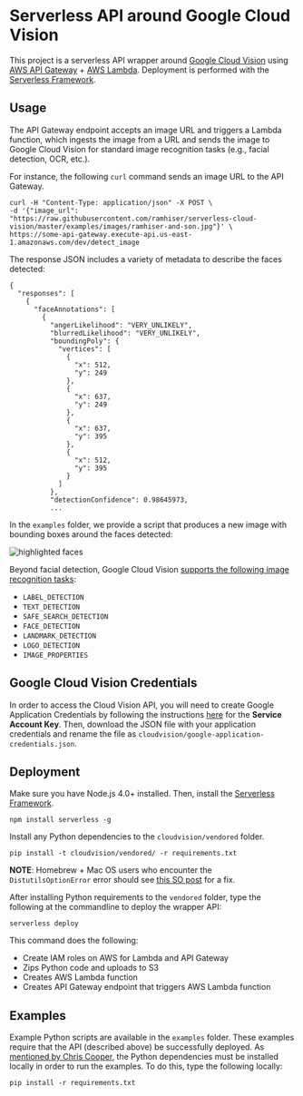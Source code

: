 # Serverless API around Google Cloud Vision

This project is a serverless API wrapper around
[Google Cloud Vision](https://cloud.google.com/vision/) using
[AWS API Gateway](https://aws.amazon.com/api-gateway/) +
[AWS Lambda](https://aws.amazon.com/lambda/). Deployment is performed with the
[Serverless Framework](http://serverless.com/).

## Usage

The API Gateway endpoint accepts an image URL and triggers a Lambda function,
which ingests the image from a URL and sends the image to Google Cloud Vision
for standard image recognition tasks (e.g., facial detection, OCR, etc.).

For instance, the following `curl` command sends an image URL to the API Gateway.

```
curl -H "Content-Type: application/json" -X POST \
-d '{"image_url": "https://raw.githubusercontent.com/ramhiser/serverless-cloud-vision/master/examples/images/ramhiser-and-son.jpg"}' \
https://some-api-gateway.execute-api.us-east-1.amazonaws.com/dev/detect_image
```

The response JSON includes a variety of metadata to describe the faces detected:

```
{
  "responses": [
    {
      "faceAnnotations": [
        {
          "angerLikelihood": "VERY_UNLIKELY",
          "blurredLikelihood": "VERY_UNLIKELY",
          "boundingPoly": {
            "vertices": [
              {
                "x": 512,
                "y": 249
              },
              {
                "x": 637,
                "y": 249
              },
              {
                "x": 637,
                "y": 395
              },
              {
                "x": 512,
                "y": 395
              }
            ]
          },
          "detectionConfidence": 0.98645973,
          ...
```

In the `examples` folder, we provide a script that produces a new image with
bounding boxes around the faces detected:

![highlighted faces](https://raw.githubusercontent.com/ramhiser/serverless-cloud-vision/master/examples/images/highlighted-faces.jpg)

Beyond facial detection, Google Cloud Vision [supports the following image
recognition tasks](https://cloud.google.com/vision/docs/requests-and-responses):

* `LABEL_DETECTION`
* `TEXT_DETECTION`
* `SAFE_SEARCH_DETECTION`
* `FACE_DETECTION`
* `LANDMARK_DETECTION`
* `LOGO_DETECTION`
* `IMAGE_PROPERTIES`

## Google Cloud Vision Credentials

In order to access the Cloud Vision API, you will need to create Google
Application Credentials by following the instructions
[here](https://cloud.google.com/vision/docs/common/auth#set_up_a_service_account) for
the **Service Account Key**. Then, download the JSON file with your application
credentials and rename the file as
`cloudvision/google-application-credentials.json`.

## Deployment

Make sure you have Node.js 4.0+ installed. Then, install the [Serverless Framework](https://github.com/serverless/serverless).

```
npm install serverless -g
```

Install any Python dependencies to the `cloudvision/vendored` folder.

```
pip install -t cloudvision/vendored/ -r requirements.txt
```

**NOTE**: Homebrew + Mac OS users who encounter the `DistutilsOptionError` error
should see [this SO post](http://stackoverflow.com/a/24357384/234233) for a fix.

After installing Python requirements to the `vendored` folder, type the
following at the commandline to deploy the wrapper API:

```
serverless deploy
```

This command does the following:

* Create IAM roles on AWS for Lambda and API Gateway
* Zips Python code and uploads to S3
* Creates AWS Lambda function
* Creates API Gateway endpoint that triggers AWS Lambda function

## Examples

Example Python scripts are available in the `examples` folder. These examples
require that the API (described above) be successfully deployed. As [mentioned by
Chris Cooper](https://github.com/ramhiser/serverless-cloud-vision/issues/3), the
Python dependencies must be installed locally in order to run the examples. To
do this, type the following locally:

```
pip install -r requirements.txt
```
